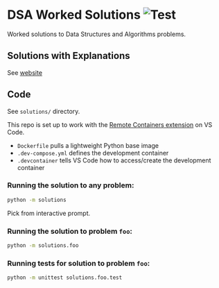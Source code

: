 # DSA Worked Solutions ![Test](https://github.com/ansonmiu0214/dsa-worked-solutions/workflows/Test/badge.svg)

Worked solutions to Data Structures and Algorithms problems.

## Solutions with Explanations

See [website](https://ansonmiu0214.github.io/dsa-worked-solutions)

## Code

See `solutions/` directory.

This repo is set up to work with the [Remote Containers extension](https://code.visualstudio.com/docs/remote/containers) on VS Code.

* `Dockerfile` pulls a lightweight Python base image
* `.dev-compose.yml` defines the development container
* `.devcontainer` tells VS Code how to access/create the development container

### Running the solution to any problem:
```bash
python -m solutions
```

Pick from interactive prompt.

### Running the solution to problem `foo`:
```bash
python -m solutions.foo
```

### Running tests for solution to problem `foo`:
```bash
python -m unittest solutions.foo.test
```
